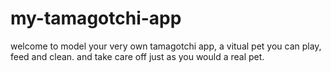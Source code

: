 # my-tamagotchi-app
welcome to model your very own tamagotchi app, a vitual pet you can play, feed and clean. and take care off just as you would a real pet.
